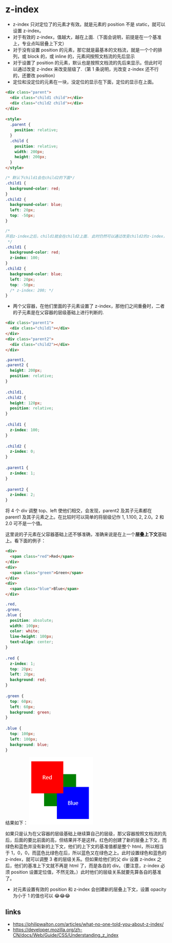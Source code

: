 # z-index

- z-index 只对定位了的元素才有效。就是元素的 position 不是 static，就可以设置 z-index。
- 对于有效的 z-index，值越大，越在上面.（下面会说明，前提是在一个基准上，专业点叫层叠上下文）
- 对于没有设置 position 的元素，那它就是最基本的文档流，就是一个个的排列，或 block 的，或 inline 的，元素间按照文档流的先后显示
- 对于设置了 position 的元素，默认也是按照文档流的先后来显示。但此时可以通过改变 z-index 来改变层级了.（第 1 条说明，光改变 z-index 还不行的，还要改 position）
- 定位和没定位的元素在一块，没定位的显示在下面，定位的显示在上面。

```html
<div class="parent">
  <div class="child1 child"></div>
  <div class="child2 child"></div>
</div>

<style>
  .parent {
    position: relative;
  }
  .child {
    position: relative;
    width: 200px;
    height: 200px;
  }
</style>
```

```css
/* 默认下child1会在child2的下面*/
.child1 {
  background-color: red;
}
.child2 {
  background-color: blue;
  left: 20px;
  top: -50px;
}
```

```css
/* 
开启z-index之后，child1就会在child2上面. 此时仍然可以通过改变child2的z-index，让child2显示在child1的上面。如果child1和child2设置z-index为同一个值，那此时又根据二者在文档流里出现的先后顺序来排列。
 */
.child1 {
  background-color: red;
  z-index: 100;
}
.child2 {
  background-color: blue;
  left: 20px;
  top: -50px;
  /* z-index: 200; */
}
```

- 两个父容器，在他们里面的子元素设置了 z-index，那他们之间重叠时，二者的子元素是在父容器的层级基础上进行判断的.

```html
<div class="parent1">
  <div class="child1"></div>
</div>
<div class="parent2">
  <div class="child2"></div>
</div>
```

```css
.parent1,
.parent2 {
  height: 200px;
  position: relative;
}

.child1,
.child2 {
  height: 120px;
  position: relative;
}

.child1 {
  z-index: 100;
}

.child2 {
  z-index: 0;
}

.parent1 {
  z-index: 1;
}

.parent2 {
  z-index: 2;
}
```

将 4 个 div 调整 top、left 使他们相交，会发现，parent2 及其子元素都在 parent1 及其子元素之上。在比较时可以简单的将层级记作 1, 1.100, 2, 2.0。2 和 2.0 可不是一个值。

这里说的子元素在父容器基础上还不够准确，准确来说是在上一个**层叠上下文**基础上。看下面的例子：

```html
<div>
  <span class="red">Red</span>
</div>
<div>
  <span class="green">Green</span>
</div>
<div>
  <span class="blue">Blue</span>
</div>
```

```css
.red,
.green,
.blue {
  position: absolute;
  width: 100px;
  color: white;
  line-height: 100px;
  text-align: center;
}

.red {
  z-index: 1;
  top: 20px;
  left: 20px;
  background: red;
}

.green {
  top: 60px;
  left: 60px;
  background: green;
}

.blue {
  top: 100px;
  left: 100px;
  background: blue;
}
```

结果如下：
![zindex1.png](../imgs/zindex.png)

如果只是认为在父容器的层级基础上继续算自己的层级，那父容器按照文档流的先后，后面的要比前面的高，但结果并不是这样。红色的创建了新的层叠上下文，而绿色和蓝色并没有新的上下文，他们的上下文的基准值都是整个 html，所以相当于 1，0，0，而蓝色比绿色在后，所以蓝色又在绿色之上。此时设置绿色和蓝色的 z-index，就可以调整 3 者的层级关系。但如果给他们的父 div 设置 z-index 之后，他们的基准上下文就不再是 html 了，而是各自的 div。（要注意，z-index 必须 position 设置定位值，不然无效。）此时他们的层级关系就要先算各自的基准了。

- 对元素设置有效的 position 和 z-index 会创建新的层叠上下文，设置 opacity 为小于 1 的值也可以 😂😂😂

## links

- https://philipwalton.com/articles/what-no-one-told-you-about-z-index/
- https://developer.mozilla.org/zh-CN/docs/Web/Guide/CSS/Understanding_z_index
